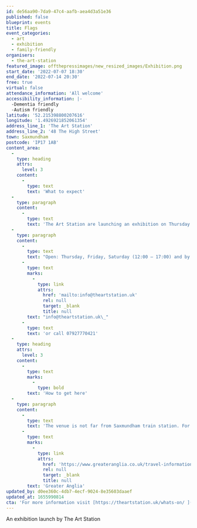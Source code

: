 ```yaml
---
id: de56aa90-7da9-47c4-aafb-aea4d3a51e36
published: false
blueprint: events
title: Flags
event_categories:
  - art
  - exhibition
  - family-friendly
organisers:
  - the-art-station
featured_image: offthepressimages/new_resized_images/Exhibition.png
start_date: '2022-07-07 18:30'
end_date: '2022-07-14 20:30'
free: true
virtual: false
attendance_information: 'All welcome'
accessibility_information: |-
  -Dementia friendly
  -Autism friendly
latitude: '52.215398800207616'
longitude: '1.4926921852061354'
address_line_1: 'The Art Station'
address_line_2: '48 The High Street'
town: Saxmundham
postcode: 'IP17 1AB'
content_area:
  -
    type: heading
    attrs:
      level: 3
    content:
      -
        type: text
        text: 'What to expect'
  -
    type: paragraph
    content:
      -
        type: text
        text: 'The Art Station are launching an exhibition on Thursday 7 July featuring work by Rose Finn-Kelcey and new work by Mikey Cuddihy, Abigail Lane, John Christie, Graham Crowley, Russell Marsh, Emily Cannel and Callum John.'
  -
    type: paragraph
    content:
      -
        type: text
        text: "Open: Thursday, Friday, Saturday (12:00 – 17:00) and by appointment at all other times. For further information contact\_"
      -
        type: text
        marks:
          -
            type: link
            attrs:
              href: 'mailto:info@theartstation.uk'
              rel: null
              target: _blank
              title: null
        text: "info@theartstation.uk\_"
      -
        type: text
        text: 'or call 07927770421'
  -
    type: heading
    attrs:
      level: 3
    content:
      -
        type: text
        marks:
          -
            type: bold
        text: 'How to get here'
  -
    type: paragraph
    content:
      -
        type: text
        text: 'The venue is not far from Saxmundham train station. For train timetables visit '
      -
        type: text
        marks:
          -
            type: link
            attrs:
              href: 'https://www.greateranglia.co.uk/travel-information/station-information/sax'
              rel: null
              target: _blank
              title: null
        text: 'Greater Anglia'
updated_by: d0ee360c-4db7-4ecf-9024-8e35603daaef
updated_at: 1655990814
cta: 'For more information visit [https://theartstation.uk/whats-on/ ](https://theartstation.uk/whats-on/)'
---
```

An exhibition launch by The Art Station